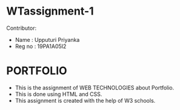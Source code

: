 # WTassignment-1
Contributor: 
* Name : Upputuri Priyanka
* Reg no : 19PA1A05I2
# PORTFOLIO
* This is  the assignment of WEB TECHNOLOGIES about Portfolio.
* This is done using HTML and CSS.
* This assignment is created with the help of W3 schools.
